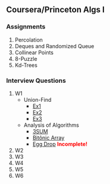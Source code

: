 ## Coursera/Princeton Algs I

### Assignments
  1. Percolation
  2. Deques and Randomized Queue
  3. Collinear Points
  4. 8-Puzzle
  5. Kd-Trees
  
### Interview Questions
1. W1
   * Union-Find
     - [Ex1](https://github.com/PedroASA/AlgsI/tree/IntQuestW1/InterviewQuestions/W1/Union-Find/Ex1)
     - [Ex2](https://github.com/PedroASA/AlgsI/tree/IntQuestW1/InterviewQuestions/W1/Union-Find/Ex1)
     - [Ex3](https://github.com/PedroASA/AlgsI/tree/IntQuestW1/InterviewQuestions/W1/Union-Find/Ex1)
   * Analysis of Algorithms
     - [3SUM](https://github.com/PedroASA/AlgsI/tree/IntQuestW1/InterviewQuestions/W1/AnalysisOfAlgorithms/Ex1)
     - [Bitônic Array](https://github.com/PedroASA/AlgsI/tree/IntQuestW1/InterviewQuestions/W1/AnalysisOfAlgorithms/Ex2)
     - [Egg Drop](https://github.com/PedroASA/AlgsI/tree/IntQuestW1/InterviewQuestions/W1/AnalysisOfAlgorithms/Ex3) <span style="color:red">__Incomplete!__</span>
2. W2
3. W3
4. W4
5. W5
6. W6
